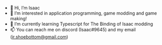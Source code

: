 - 👋 Hi, I’m Isaac
- 👀 I’m interested in application programming, game modding and game making!
- 🌱 I’m currently learning Typescript for The Binding of Isaac modding
- 📫 You can reach me on discord (Isaac#9645) and my email (ir.shoebottom@gmail.com)
